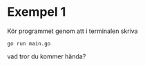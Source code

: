 # Exempel 1

Kör programmet genom att i terminalen skriva

    go run main.go
	
vad tror du kommer hända?

